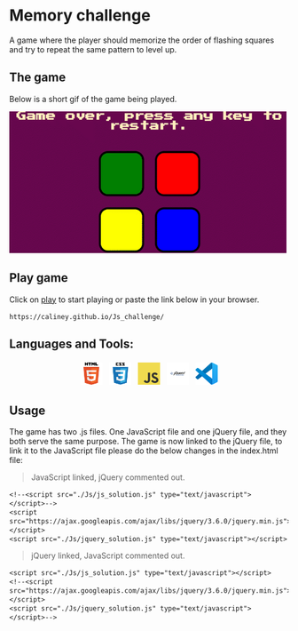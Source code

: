 # Memory challenge

A game where the player should memorize the order of flashing squares and try to repeat the same pattern to level up.

## The game
Below is a short gif of the game being played.
<p><img src="./chrome-capture.gif" alt="game gif"></p>

## Play game

Click on [play](https://caliney.github.io/Js_challenge/) to start playing or paste the link below in your browser.

```
https://caliney.github.io/Js_challenge/
```
## Languages and Tools:
<p align="center">
<img src="https://raw.githubusercontent.com/github/explore/80688e429a7d4ef2fca1e82350fe8e3517d3494d/topics/html/html.png" alt="HTML" height="40" style="vertical-align:top; margin:4px">
<img src="https://raw.githubusercontent.com/github/explore/80688e429a7d4ef2fca1e82350fe8e3517d3494d/topics/css/css.png" alt="CSS" height="40" style="vertical-align:top; margin:4px">
<img src="https://raw.githubusercontent.com/github/explore/80688e429a7d4ef2fca1e82350fe8e3517d3494d/topics/javascript/javascript.png" alt="Javascript" height="40" style="vertical-align:top; margin:4px">
<img src="https://raw.githubusercontent.com/github/explore/80688e429a7d4ef2fca1e82350fe8e3517d3494d/topics/jquery/jquery.png" alt="jquery" height="40" style="vertical-align:top; margin:4px">
<img src="https://raw.githubusercontent.com/github/explore/80688e429a7d4ef2fca1e82350fe8e3517d3494d/topics/visual-studio-code/visual-studio-code.png" alt="VS Code" height="40" style="vertical-align:top; margin:4px">
</p>

## Usage
The game has two .js files. One JavaScript file and one jQuery file, and they both serve the same purpose.
The game is now linked to the jQuery file, to link it to the JavaScript file please do the below changes in the index.html file:

>JavaScript linked, jQuery commented out.
```
<!--<script src="./Js/js_solution.js" type="text/javascript"></script>-->
<script src="https://ajax.googleapis.com/ajax/libs/jquery/3.6.0/jquery.min.js"></script>
<script src="./Js/jquery_solution.js" type="text/javascript"></script>

```
>jQuery linked, JavaScript commented out.
```
<script src="./Js/js_solution.js" type="text/javascript"></script>
<!--<script src="https://ajax.googleapis.com/ajax/libs/jquery/3.6.0/jquery.min.js"></script>
<script src="./Js/jquery_solution.js" type="text/javascript"></script>-->
